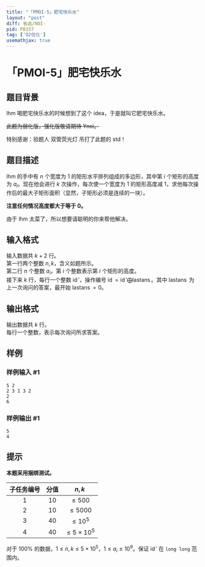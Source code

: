 ```yaml
---
title: "「PMOI-5」肥宅快乐水"
layout: "post"
diff: 省选/NOI-
pid: P8157
tag: ['O2优化']
usemathjax: true
---
```


# 「PMOI-5」肥宅快乐水
## 题目背景

lhm 喝肥宅快乐水的时候想到了这个 idea，于是就叫它肥宅快乐水。

~~此题为弱化版，强化版敬请期待 Ynoi。~~

特别感谢：验题人 双管荧光灯 吊打了此题的 std！
## 题目描述

lhm 的手中有 $n$ 个宽度为 $1$ 的矩形水平排列组成的多边形，其中第 $i$ 个矩形的高度为 $a_i$。现在他会进行 $k$ 次操作，每次使一个宽度为 $1$ 的矩形高度减 $1$，求他每次操作后的最大子矩形面积（显然，子矩形必须是连续的一块）。

**注意任何情况高度都大于等于 $0$。**

由于 lhm 太菜了，所以想要请聪明的你来帮他解决。
## 输入格式

输入数据共 $k+2$ 行。   
第一行两个整数 $n,k$，含义如题所示。    
第二行 $n$ 个整数 $a_i$，第 $i$ 个整数表示第 $i$ 个矩形的高度。    
接下来 $k$ 行，每行一个整数 $\operatorname{id}'$，操作编号 $\operatorname{id}=\operatorname{id}'\bigoplus \operatorname{lastans}$。其中 $\operatorname{lastans}$ 为上一次询问的答案，最开始 $\operatorname{lastans}=0$。
## 输出格式

输出数据共 $k$ 行。   
每行一个整数，表示每次询问所求答案。
## 样例

### 样例输入 #1
```
5 2
2 3 1 3 2
2
6
```
### 样例输出 #1
```
5
4
```
## 提示

**本题采用捆绑测试。**

|  子任务编号 | 分值 | $n, k$ |
| :-----------: | :---:| :-----------: |
| 1 | 10 | $\leq 500$ |
| 2 | 10 | $\leq 5000$ |
| 3 | 40 | $\leq 10^5$ |
| 4 | 40 | $\leq 5\times10^5$ |

对于 $100\%$ 的数据，$1\le n,k\le 5\times 10^5$，$1\leq a_i\leq 10^9$。保证 $\operatorname{id}'$ 在 `long long` 范围内。
